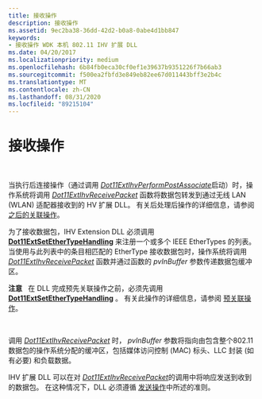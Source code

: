 ```yaml
---
title: 接收操作
description: 接收操作
ms.assetid: 9ec2ba38-36dd-42d2-b0a8-0abe4d1bb847
keywords:
- 接收操作 WDK 本机 802.11 IHV 扩展 DLL
ms.date: 04/20/2017
ms.localizationpriority: medium
ms.openlocfilehash: 6b84fb0eca30cf0ef1e39637b9351226f7b66ab3
ms.sourcegitcommit: f500ea2fbfd3e849eb82ee67d011443bff3e2b4c
ms.translationtype: MT
ms.contentlocale: zh-CN
ms.lasthandoff: 08/31/2020
ms.locfileid: "89215104"
---
```

# <a name="receive-operations"></a>接收操作




 

当执行后连接操作（通过调用 [*Dot11ExtIhvPerformPostAssociate*](/windows-hardware/drivers/ddi/wlanihv/nc-wlanihv-dot11extihv_perform_post_associate)启动）时，操作系统将调用 [*Dot11ExtIhvReceivePacket*](/windows-hardware/drivers/ddi/wlanihv/nc-wlanihv-dot11extihv_receive_packet) 函数将数据包转发到通过无线 LAN (WLAN) 适配器接收到的 HV 扩展 DLL。 有关后处理后操作的详细信息，请参阅 [之后的关联操作](post-association-operations.md)。

为了接收数据包，IHV Extension DLL 必须调用 [**Dot11ExtSetEtherTypeHandling**](/windows-hardware/drivers/ddi/wlanihv/nc-wlanihv-dot11ext_set_ethertype_handling) 来注册一个或多个 IEEE EtherTypes 的列表。 当使用与此列表中的条目相匹配的 EtherType 接收数据包时，操作系统将调用 [*Dot11ExtIhvReceivePacket*](/windows-hardware/drivers/ddi/wlanihv/nc-wlanihv-dot11extihv_receive_packet) 函数并通过函数的 *pvInBuffer* 参数传递数据包缓冲区。

**注意**   在 DLL 完成预先关联操作之前，必须先调用[**Dot11ExtSetEtherTypeHandling**](/windows-hardware/drivers/ddi/wlanihv/nc-wlanihv-dot11ext_set_ethertype_handling) 。 有关此操作的详细信息，请参阅 [预关联操作](pre-association-operations.md)。

 

调用 [*Dot11ExtIhvReceivePacket*](/windows-hardware/drivers/ddi/wlanihv/nc-wlanihv-dot11extihv_receive_packet) 时， *pvInBuffer* 参数将指向由包含整个802.11 数据包的操作系统分配的缓冲区，包括媒体访问控制 (MAC) 标头、LLC 封装 (如有必要) 和负载数据。

IHV 扩展 DLL 可以在对 [*Dot11ExtIhvReceivePacket*](/windows-hardware/drivers/ddi/wlanihv/nc-wlanihv-dot11extihv_receive_packet)的调用中将响应发送到收到的数据包。 在这种情况下，DLL 必须遵循 [发送操作](send-operations.md)中所述的准则。

 

 